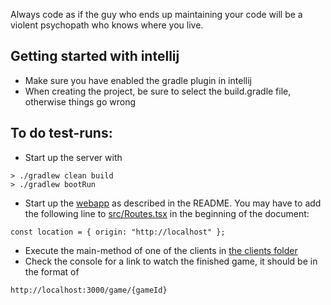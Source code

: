 Always code as if the guy who ends up maintaining your code will be a violent psychopath who knows where you live.

## Getting started with intellij
  - Make sure you have enabled the gradle plugin in intellij
  - When creating the project, be sure to select the build.gradle file, otherwise things go wrong

## To do test-runs:
  - Start up the server with 
```
> ./gradlew clean build
> ./gradlew bootRun
```
  - Start up the [webapp](https://github.com/cygni/paintbot-webapp) as described in the README. You may have to add the following line to [src/Routes.tsx](https://github.com/cygni/paintbot-webapp/blob/develop/src/Routes.tsx) in the beginning of the document:
```
const location = { origin: "http://localhost" };
```
  - Execute the main-method of one of the clients in [the clients folder](https://github.com/cygni/paintbot/tree/develop/client/src/main/java/se/cygni/paintbot)
  - Check the console for a link to watch the finished game, it should be in the format of 
```
http://localhost:3000/game/{gameId}
```
